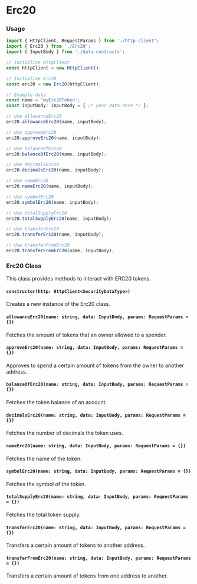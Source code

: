 # Erc20



### Usage

```typescript
import { HttpClient, RequestParams } from './http-client';
import { Erc20 } from './Erc20';
import { InputBody } from './data-contracts';

// Initialize HttpClient
const httpClient = new HttpClient();

// Initialize Erc20
const erc20 = new Erc20(httpClient);

// Example data
const name = 'myErc20Token';
const inputBody: InputBody = { /* your data here */ };

// Use allowanceErc20
erc20.allowanceErc20(name, inputBody);

// Use approveErc20
erc20.approveErc20(name, inputBody);

// Use balanceOfErc20
erc20.balanceOfErc20(name, inputBody);

// Use decimalsErc20
erc20.decimalsErc20(name, inputBody);

// Use nameErc20
erc20.nameErc20(name, inputBody);

// Use symbolErc20
erc20.symbolErc20(name, inputBody);

// Use totalSupplyErc20
erc20.totalSupplyErc20(name, inputBody);

// Use transferErc20
erc20.transferErc20(name, inputBody);

// Use transferFromErc20
erc20.transferFromErc20(name, inputBody);
```



### Erc20 Class

This class provides methods to interact with ERC20 tokens.

#### `constructor(http: HttpClient<SecurityDataType>)`

Creates a new instance of the Erc20 class.

#### `allowanceErc20(name: string, data: InputBody, params: RequestParams = {})`

Fetches the amount of tokens that an owner allowed to a spender.

#### `approveErc20(name: string, data: InputBody, params: RequestParams = {})`

Approves to spend a certain amount of tokens from the owner to another address.

#### `balanceOfErc20(name: string, data: InputBody, params: RequestParams = {})`

Fetches the token balance of an account.

#### `decimalsErc20(name: string, data: InputBody, params: RequestParams = {})`

Fetches the number of decimals the token uses.

#### `nameErc20(name: string, data: InputBody, params: RequestParams = {})`

Fetches the name of the token.

#### `symbolErc20(name: string, data: InputBody, params: RequestParams = {})`

Fetches the symbol of the token.

#### `totalSupplyErc20(name: string, data: InputBody, params: RequestParams = {})`

Fetches the total token supply.

#### `transferErc20(name: string, data: InputBody, params: RequestParams = {})`

Transfers a certain amount of tokens to another address.

#### `transferFromErc20(name: string, data: InputBody, params: RequestParams = {})`

Transfers a certain amount of tokens from one address to another.
